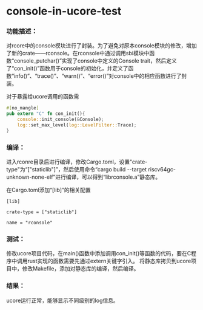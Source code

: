 # console-in-ucore-test

### 功能描述：
对rcore中的console模块进行了封装。为了避免对原本console模块的修改，增加了新的crate——rconsole。在rconsole中通过调用sbi模块中函数“console_putchar()”实现了console中定义的Console trait，然后定义了“con_init()”函数用于console的初始化，并定义了函数“info()”、“trace()”、“warn()”、“error()”对console中的相应函数进行了封装。

对于暴露给ucore调用的函数需

```rust
#[no_mangle]
pub extern "C" fn con_init(){
    console::init_console(&Console);
    log::set_max_level(log::LevelFilter::Trace);
}
```

### 编译：
进入rconre目录后进行编译，修改Cargo.toml，设置"crate-type"为“["staticlib"]”，然后使用命令“cargo build --target riscv64gc-unknown-none-elf”进行编译，可以得到“librconsole.a”静态库。

在Cargo.toml添加“[lib]”的相关配置

```
[lib]

crate-type = ["staticlib"]

name = "rconsole"

```

### 测试：
修改ucore项目代码，在main()函数中添加调用con_init()等函数的代码，要在C程序中调用rust实现的函数需要先通过extern关键字引入。
将静态库拷贝到ucore项目中，修改Makefile，添加对静态库的编译，然后编译。

### 结果：
ucore运行正常，能够显示不同级别的log信息。

